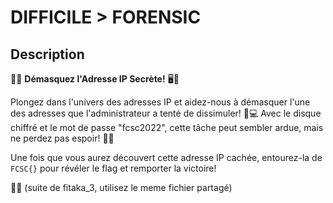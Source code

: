 # DIFFICILE > FORENSIC
## Description 

🕵️‍♂️ **Démasquez l'Adresse IP Secrète!** 🖥️🔎

Plongez dans l'univers des adresses IP et aidez-nous à démasquer l'une des adresses que l'administrateur a tenté de dissimuler! 🤫💻 Avec le disque chiffré et le mot de passe "fcsc2022", cette tâche peut sembler ardue, mais ne perdez pas espoir! 💪💡

Une fois que vous aurez découvert cette adresse IP cachée, entourez-la de `FCSC{}` pour révéler le flag et remporter la victoire!
 
🚀💥 (suite de fitaka_3, utilisez le meme fichier partagé)